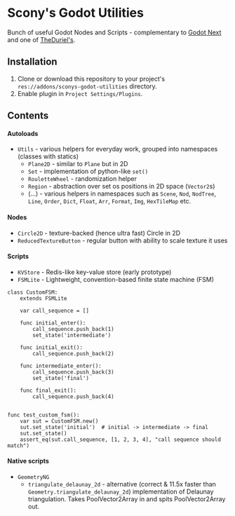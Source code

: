 # Scony's Godot Utilities

Bunch of useful Godot Nodes and Scripts - complementary to [Godot Next](https://github.com/willnationsdev/godot-next) and one of [TheDuriel's](https://github.com/TheDuriel/DurielsGodotUtilities).

## Installation

1. Clone or download this repository to your project's `res://addons/sconys-godot-utilities` directory.
2. Enable plugin in `Project Settings/Plugins`.

## Contents

#### Autoloads

- `Utils` - various helpers for everyday work, grouped into namespaces (classes with statics)
    - `Plane2D` - similar to `Plane` but in 2D
    - `Set` - implementation of python-like `set()`
    - `RouletteWheel` - randomization helper
    - `Region` - abstraction over set os positions in 2D space (`Vector2`s)
    - (...) - various helpers in namespaces such as `Scene`, `Nod`, `NodTree`, `Line`, `Order`, `Dict`, `Float`, `Arr`, `Format`, `Img`, `HexTileMap` etc.

#### Nodes

- `Circle2D` - texture-backed (hence ultra fast) Circle in 2D
- `ReducedTextureButton` - regular button with ability to scale texture it uses

#### Scripts

- `KVStore` - Redis-like key-value store (early prototype)
- `FSMLite` - Lightweight, convention-based finite state machine (FSM)

```
class CustomFSM:
	extends FSMLite

	var call_sequence = []

	func initial_enter():
		call_sequence.push_back(1)
		set_state('intermediate')

	func initial_exit():
		call_sequence.push_back(2)

	func intermediate_enter():
		call_sequence.push_back(3)
		set_state('final')

	func final_exit():
		call_sequence.push_back(4)


func test_custom_fsm():
	var sut = CustomFSM.new()
	sut.set_state('initial')  # initial -> intermediate -> final
	sut.set_state()
	assert_eq(sut.call_sequence, [1, 2, 3, 4], "call sequence should match")
```

#### Native scripts

- `GeometryNG`
    - `triangulate_delaunay_2d` - alternative (correct & 11.5x faster than `Geometry.triangulate_delaunay_2d`) implementation of Delaunay triangulation. Takes PoolVector2Array in and spits PoolVector2Array out.
